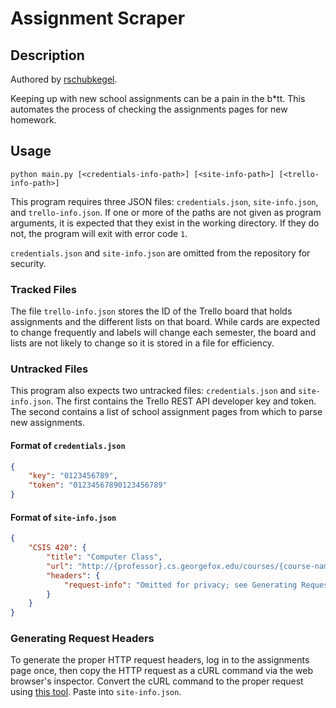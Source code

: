 ﻿# Assignment Scraper


## Description

Authored by [rschubkegel](https://github.com/rschubkegel).

Keeping up with new school assignments can be a pain in the b*tt. This automates the process of checking the assignments pages for new homework.


## Usage

`python main.py [<credentials-info-path>] [<site-info-path>] [<trello-info-path>]`

This program requires three JSON files: `credentials.json`, `site-info.json`, and `trello-info.json`. If one or more of the paths are not given as program arguments, it is expected that they exist in the working directory. If they do not, the program will exit with error code `1`.

`credentials.json` and `site-info.json` are omitted from the repository for security.


### Tracked Files

The file `trello-info.json` stores the ID of the Trello board that holds assignments and the different lists on that board. While cards are expected to change frequently and labels will change each semester, the board and lists are not likely to change so it is stored in a file for efficiency.


### Untracked Files

This program also expects two untracked files: `credentials.json` and `site-info.json`. The first contains the Trello REST API developer key and token. The second contains a list of school assignment pages from which to parse new assignments.


#### Format of `credentials.json`

```json
{
    "key": "0123456789",
    "token": "01234567890123456789"
}
```


#### Format of `site-info.json`

```json
{
    "CSIS 420": {
        "title": "Computer Class",
        "url": "http://{professor}.cs.georgefox.edu/courses/{course-name}/assignments/",
        "headers": {
            "request-info": "Omitted for privacy; see Generating Request Headers."
        }
    }
}
```


### Generating Request Headers

To generate the proper HTTP request headers, log in to the assignments page once, then copy the HTTP request as a cURL command via the web browser's inspector. Convert the cURL command to the proper request using [this tool](https://curl.trillworks.com/). Paste into `site-info.json`.
